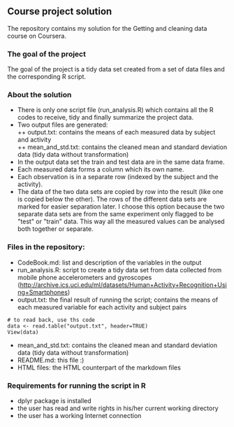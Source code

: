 ## Course project solution

The repository contains my solution for the Getting and cleaning data course on Coursera.

### The goal of the project
The goal of the project is a tidy data set created from a set of data files and the corresponding R script.

### About the solution
+ There is only one script file (run_analysis.R) which contains all the R codes to receive, tidy and finally summarize the project data.
+ Two output files are generated:  
  ++ output.txt: contains the means of each measured data by subject and activity  
  ++ mean_and_std.txt: contains the cleaned mean and standard deviation data (tidy data without transformation)  
+ In the output data set the train and test data are in the same data frame. 
+ Each measured data forms a column which its own name.
+ Each observation is in a separate row (indexed by the subject and the activity). 
+ The data of the two data sets are copied by row into the result (like one is copied below the other). The rows of the different data sets are marked for easier separation later. I choose this option because the two separate data sets are from the same experiment only flagged to be "test" or "train" data. This way all the measured values can be analysed both together or separate.

### Files in the repository:
* CodeBook.md: list and description of the variables in the output
* run_analysis.R: script to create a tidy data set from data collected from mobile phone accelerometers and gyroscopes (http://archive.ics.uci.edu/ml/datasets/Human+Activity+Recognition+Using+Smartphones)
* output.txt: the final result of running the script; contains the means of each measured variable for each activity and subject pairs  
```{r}
# to read back, use ths code
data <- read.table("output.txt", header=TRUE)
View(data)
```
* mean_and_std.txt: contains the cleaned mean and standard deviation data (tidy data without transformation)
* README.md: this file :)
* HTML files: the HTML counterpart of the markdown files

### Requirements for running the script in R
* dplyr package is installed
* the user has read and write rights in his/her current working directory
* the user has a working Internet connection



